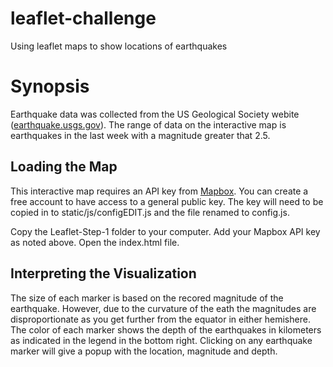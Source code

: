 # leaflet-challenge
Using leaflet maps to show locations of earthquakes

# Synopsis

Earthquake data was collected from the US Geological Society webite (<a href="https://earthquake.usgs.gov/earthquakes/" target="_blank">earthquake.usgs.gov</a>). The range of data on the interactive map is earthquakes in the last week with a magnitude greater that 2.5.

## Loading the Map

This interactive map requires an API key from <a href="https://www.mapbox.com/" target="_blank">Mapbox</a>. You can create a free account to have access to a general public key. The key will need to be copied in to static/js/configEDIT.js and the file renamed to config.js.

Copy the Leaflet-Step-1 folder to your computer. Add your Mapbox API key as noted above. Open the index.html file.

## Interpreting the Visualization

The size of each marker is based on the recored magnitude of the earthquake. However, due to the curvature of the eath the magnitudes are disproportionate as you get further from the equator in either hemishere. The color of each marker shows the depth of the earthquakes in kilometers as indicated in the legend in the bottom right. Clicking on any earthquake marker will give a popup with the location, magnitude and depth.

#